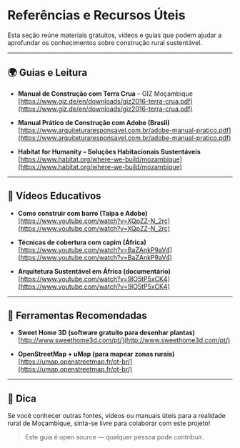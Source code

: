 # Referências e Recursos Úteis

Esta seção reúne materiais gratuitos, vídeos e guias que podem ajudar a aprofundar os conhecimentos sobre construção rural sustentável.

---

## 🌍 Guias e Leitura

- **Manual de Construção com Terra Crua** – GIZ Moçambique  
  [https://www.giz.de/en/downloads/giz2016-terra-crua.pdf](https://www.giz.de/en/downloads/giz2016-terra-crua.pdf)

- **Manual Prático de Construção com Adobe (Brasil)**  
  [https://www.arquiteturaresponsavel.com.br/adobe-manual-pratico.pdf](https://www.arquiteturaresponsavel.com.br/adobe-manual-pratico.pdf)

- **Habitat for Humanity – Soluções Habitacionais Sustentáveis**  
  [https://www.habitat.org/where-we-build/mozambique](https://www.habitat.org/where-we-build/mozambique)

---

## 🎥 Vídeos Educativos

- **Como construir com barro (Taipa e Adobe)**  
  [https://www.youtube.com/watch?v=XQpZZ-N_2rc](https://www.youtube.com/watch?v=XQpZZ-N_2rc)

- **Técnicas de cobertura com capim (África)**  
  [https://www.youtube.com/watch?v=BaZAnkP9aV4](https://www.youtube.com/watch?v=BaZAnkP9aV4)

- **Arquitetura Sustentável em África (documentário)**  
  [https://www.youtube.com/watch?v=9lO5tP5xCK4](https://www.youtube.com/watch?v=9lO5tP5xCK4)

---

## 🧰 Ferramentas Recomendadas

- **Sweet Home 3D (software gratuito para desenhar plantas)**  
  [http://www.sweethome3d.com/pt/](http://www.sweethome3d.com/pt/)

- **OpenStreetMap + uMap (para mapear zonas rurais)**  
  [https://umap.openstreetmap.fr/pt-br/](https://umap.openstreetmap.fr/pt-br/)

---

## 📌 Dica

Se você conhecer outras fontes, vídeos ou manuais úteis para a realidade rural de Moçambique, sinta-se livre para colaborar com este projeto!

> Este guia é open source — qualquer pessoa pode contribuir.
